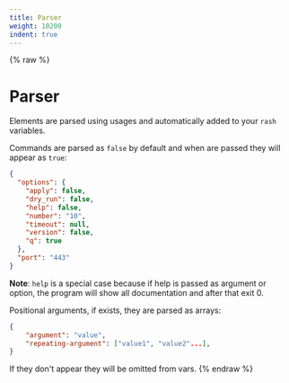 ```yaml
---
title: Parser
weight: 10200
indent: true
---
```


{% raw %}
# Parser

Elements are parsed using usages and automatically added to your `rash` variables.

Commands are parsed as `false` by default and when are passed they will appear as `true`:

```json
{
  "options": {
    "apply": false,
    "dry_run": false,
    "help": false,
    "number": "10",
    "timeout": null,
    "version": false,
    "q": true
  },
  "port": "443"
}
```

**Note**: `help` is a special case because if help is passed as argument or option, the program
will show all documentation and after that exit 0.

Positional arguments, if exists, they are parsed as arrays:

```json
{
    "argument": "value",
    "repeating-argument": ["value1", "value2"...],
}
```

If they don't appear they will be omitted from vars.
{% endraw %}